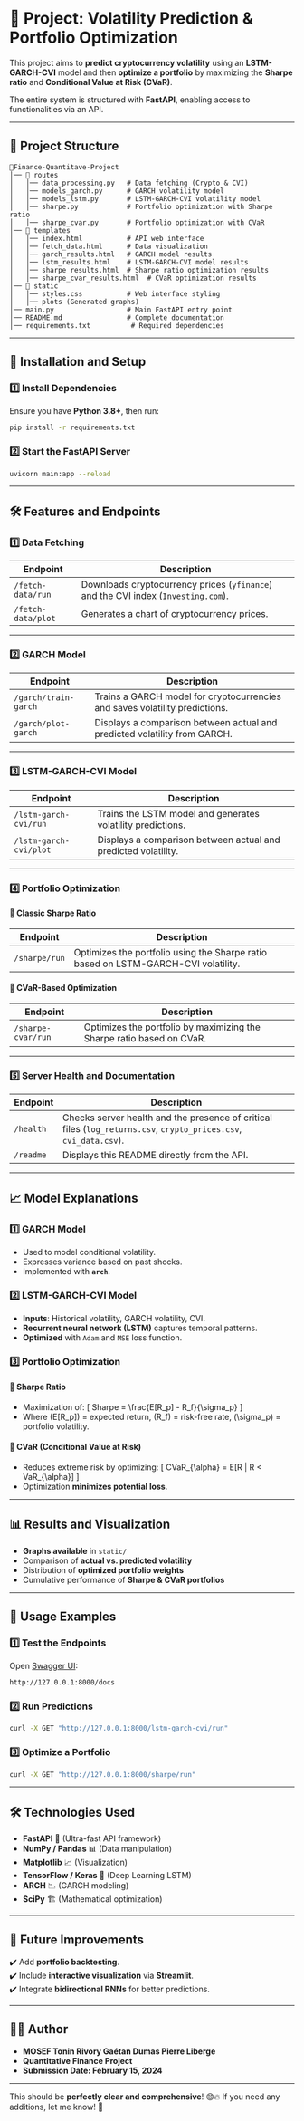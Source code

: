 # 📌 Project: Volatility Prediction & Portfolio Optimization

This project aims to **predict cryptocurrency volatility** using an **LSTM-GARCH-CVI** model and then **optimize a portfolio** by maximizing the **Sharpe ratio** and **Conditional Value at Risk (CVaR)**.

The entire system is structured with **FastAPI**, enabling access to functionalities via an API.

---

## **📂 Project Structure**
```
📁Finance-Quantitave-Project
│── 📂 routes
│   │── data_processing.py   # Data fetching (Crypto & CVI)
│   │── models_garch.py      # GARCH volatility model
│   │── models_lstm.py       # LSTM-GARCH-CVI volatility model
│   │── sharpe.py            # Portfolio optimization with Sharpe ratio
│   │── sharpe_cvar.py       # Portfolio optimization with CVaR
│── 📂 templates
│   │── index.html           # API web interface
│   │── fetch_data.html      # Data visualization
│   │── garch_results.html   # GARCH model results
│   │── lstm_results.html    # LSTM-GARCH-CVI model results
│   │── sharpe_results.html  # Sharpe ratio optimization results
│   │── sharpe_cvar_results.html  # CVaR optimization results
│── 📂 static
│   │── styles.css           # Web interface styling
│   │── plots (Generated graphs)
│── main.py                  # Main FastAPI entry point
│── README.md                # Complete documentation
│── requirements.txt          # Required dependencies
```

---

## **🚀 Installation and Setup**
### **1️⃣ Install Dependencies**
Ensure you have **Python 3.8+**, then run:
```sh
pip install -r requirements.txt
```

### **2️⃣ Start the FastAPI Server**
```sh
uvicorn main:app --reload
```

---

## **🛠️ Features and Endpoints**
### **1️⃣ Data Fetching**
| **Endpoint** | **Description** |
|-------------|---------------|
| `/fetch-data/run` | Downloads cryptocurrency prices (`yfinance`) and the CVI index (`Investing.com`). |
| `/fetch-data/plot` | Generates a chart of cryptocurrency prices. |

---

### **2️⃣ GARCH Model**
| **Endpoint** | **Description** |
|-------------|---------------|
| `/garch/train-garch` | Trains a GARCH model for cryptocurrencies and saves volatility predictions. |
| `/garch/plot-garch` | Displays a comparison between actual and predicted volatility from GARCH. |

---

### **3️⃣ LSTM-GARCH-CVI Model**
| **Endpoint** | **Description** |
|-------------|---------------|
| `/lstm-garch-cvi/run` | Trains the LSTM model and generates volatility predictions. |
| `/lstm-garch-cvi/plot` | Displays a comparison between actual and predicted volatility. |

---

### **4️⃣ Portfolio Optimization**
#### 🔹 **Classic Sharpe Ratio**
| **Endpoint** | **Description** |
|-------------|---------------|
| `/sharpe/run` | Optimizes the portfolio using the Sharpe ratio based on LSTM-GARCH-CVI volatility. |

#### 🔹 **CVaR-Based Optimization**
| **Endpoint** | **Description** |
|-------------|---------------|
| `/sharpe-cvar/run` | Optimizes the portfolio by maximizing the Sharpe ratio based on CVaR. |

---

### **5️⃣ Server Health and Documentation**
| **Endpoint** | **Description** |
|-------------|---------------|
| `/health` | Checks server health and the presence of critical files (`log_returns.csv`, `crypto_prices.csv`, `cvi_data.csv`). |
| `/readme` | Displays this README directly from the API. |

---

## **📈 Model Explanations**
### **1️⃣ GARCH Model**
- Used to model conditional volatility.
- Expresses variance based on past shocks.
- Implemented with **`arch`**.

### **2️⃣ LSTM-GARCH-CVI Model**
- **Inputs**: Historical volatility, GARCH volatility, CVI.
- **Recurrent neural network (LSTM)** captures temporal patterns.
- **Optimized** with `Adam` and `MSE` loss function.

### **3️⃣ Portfolio Optimization**
#### 📌 **Sharpe Ratio**
- Maximization of:
  \[
  Sharpe = \frac{E[R_p] - R_f}{\sigma_p}
  \]
- Where \(E[R_p]\) = expected return, \(R_f\) = risk-free rate, \(\sigma_p\) = portfolio volatility.

#### 📌 **CVaR (Conditional Value at Risk)**
- Reduces extreme risk by optimizing:
  \[
  CVaR_{\alpha} = E[R | R < VaR_{\alpha}]
  \]
- Optimization **minimizes potential loss**.

---

## **📊 Results and Visualization**
- **Graphs available** in `static/`
- Comparison of **actual vs. predicted volatility**
- Distribution of **optimized portfolio weights**
- Cumulative performance of **Sharpe & CVaR portfolios**

---

## **🔗 Usage Examples**
### **1️⃣ Test the Endpoints**
Open [Swagger UI](http://127.0.0.1:8000/docs):
```sh
http://127.0.0.1:8000/docs
```

### **2️⃣ Run Predictions**
```sh
curl -X GET "http://127.0.0.1:8000/lstm-garch-cvi/run"
```

### **3️⃣ Optimize a Portfolio**
```sh
curl -X GET "http://127.0.0.1:8000/sharpe/run"
```

---

## **🛠 Technologies Used**
- **FastAPI** 🚀 (Ultra-fast API framework)
- **NumPy / Pandas** 📊 (Data manipulation)
- **Matplotlib** 📈 (Visualization)
- **TensorFlow / Keras** 🤖 (Deep Learning LSTM)
- **ARCH** 📉 (GARCH modeling)
- **SciPy** 🏗 (Mathematical optimization)

---

## **📝 Future Improvements**
✔️ Add **portfolio backtesting**.  
✔️ Include **interactive visualization** via **Streamlit**.  
✔️ Integrate **bidirectional RNNs** for better predictions.  

---

## **👨‍💻 Author**
- **MOSEF Tonin Rivory Gaétan Dumas Pierre Liberge**
- **Quantitative Finance Project**
- **Submission Date: February 15, 2024**

---

This should be **perfectly clear and comprehensive**! 😊🔥 If you need any additions, let me know! 🚀

